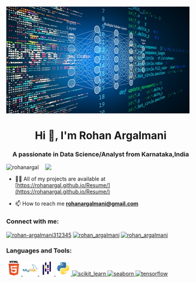 ![logo](https://github.com/rohanargal/rohanargal/blob/main/github%20banner.jpg)
<h1 align="center">Hi 👋, I'm Rohan Argalmani</h1>
<h3 align="center">A passionate in Data Science/Analyst from Karnataka,India</h3>
<img align="right" width="400" src="https://user-images.githubusercontent.com/120550537/229579580-a0715069-b71e-4608-989c-17215e76b4a9.png">

<p align="left"> <img src="https://komarev.com/ghpvc/?username=rohanargal&label=Profile%20views&color=0e75b6&style=flat" alt="rohanargal" /> </p>

- 👨‍💻 All of my projects are available at [https://rohanargal.github.io/Resume/](https://rohanargal.github.io/Resume/)

- 📫 How to reach me **rohanargalmani@gmail.com**

<h3 align="left">Connect with me:</h3>
<p align="left">
<a href="https://linkedin.com/in/rohan-argalmani312345" target="blank"><img align="center" src="https://raw.githubusercontent.com/rahuldkjain/github-profile-readme-generator/master/src/images/icons/Social/linked-in-alt.svg" alt="rohan-argalmani312345" height="30" width="40" /></a>
<a href="https://fb.com/rohan_argalmani" target="blank"><img align="center" src="https://raw.githubusercontent.com/rahuldkjain/github-profile-readme-generator/master/src/images/icons/Social/facebook.svg" alt="rohan_argalmani" height="30" width="40" /></a>
<a href="https://instagram.com/rohan_argalmani" target="blank"><img align="center" src="https://raw.githubusercontent.com/rahuldkjain/github-profile-readme-generator/master/src/images/icons/Social/instagram.svg" alt="rohan_argalmani" height="30" width="40" /></a>
</p>

<h3 align="left">Languages and Tools:</h3>
<p align="left"> <a href="https://www.w3.org/html/" target="_blank" rel="noreferrer"> <img src="https://raw.githubusercontent.com/devicons/devicon/master/icons/html5/html5-original-wordmark.svg" alt="html5" width="40" height="40"/> </a> <a href="https://www.mysql.com/" target="_blank" rel="noreferrer"> <img src="https://raw.githubusercontent.com/devicons/devicon/master/icons/mysql/mysql-original-wordmark.svg" alt="mysql" width="40" height="40"/> </a> <a href="https://pandas.pydata.org/" target="_blank" rel="noreferrer"> <img src="https://raw.githubusercontent.com/devicons/devicon/2ae2a900d2f041da66e950e4d48052658d850630/icons/pandas/pandas-original.svg" alt="pandas" width="40" height="40"/> </a> <a href="https://www.python.org" target="_blank" rel="noreferrer"> <img src="https://raw.githubusercontent.com/devicons/devicon/master/icons/python/python-original.svg" alt="python" width="40" height="40"/> </a> <a href="https://scikit-learn.org/" target="_blank" rel="noreferrer"> <img src="https://upload.wikimedia.org/wikipedia/commons/0/05/Scikit_learn_logo_small.svg" alt="scikit_learn" width="40" height="40"/> </a> <a href="https://seaborn.pydata.org/" target="_blank" rel="noreferrer"> <img src="https://seaborn.pydata.org/_images/logo-mark-lightbg.svg" alt="seaborn" width="40" height="40"/> </a> <a href="https://www.tensorflow.org" target="_blank" rel="noreferrer"> <img src="https://www.vectorlogo.zone/logos/tensorflow/tensorflow-icon.svg" alt="tensorflow" width="40" height="40"/> </a> </p>
